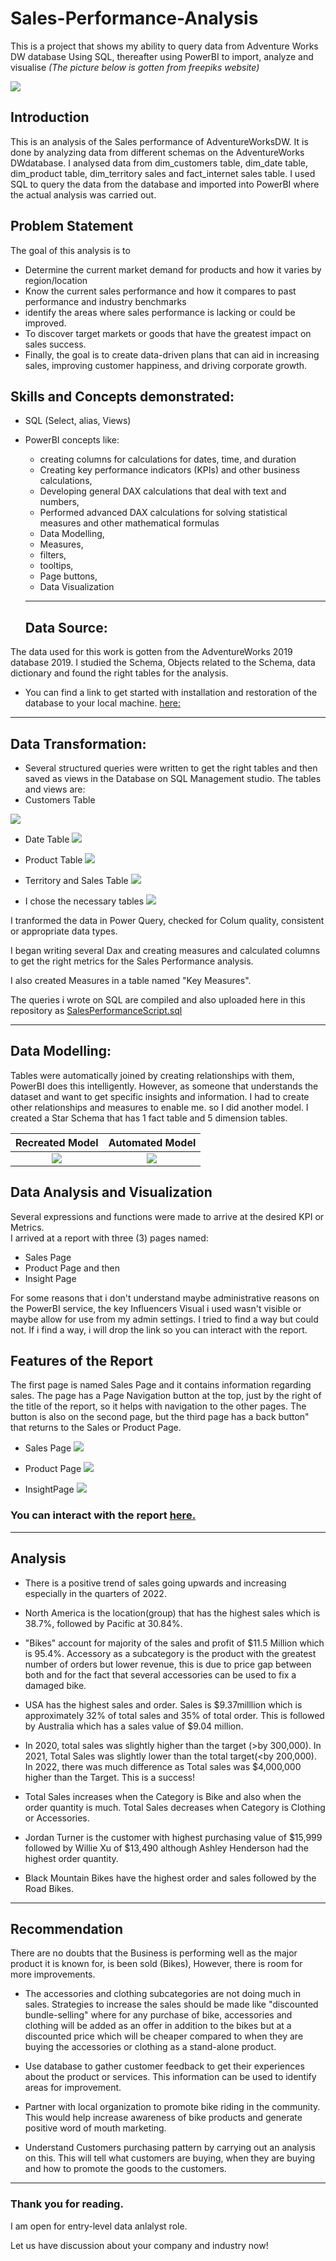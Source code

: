 # Sales-Performance-Analysis
This is a project that shows my ability to query data from Adventure Works DW database Using SQL, thereafter using PowerBI to import, analyze and visualise
*(The  picture below is gotten from freepiks website)*

![](Salesman.jpg)

## Introduction

This is an analysis of the Sales performance of AdventureWorksDW. It is done by analyzing data from different schemas on the AdventureWorks DWdatabase. I analysed data from dim_customers table, dim_date table, dim_product table, dim_territory sales and fact_internet sales table. I used SQL to query the data from the database and imported into PowerBI where the actual analysis was carried out. 


## Problem Statement

The goal of this analysis is to
- Determine the current market demand for products and how it varies by region/location
- Know the current sales performance and how it compares to past performance and industry benchmarks
- identify the areas where sales performance is lacking or could be improved.
- To discover target markets or goods that have the greatest impact on sales success.
- Finally, the goal is to create data-driven plans that can aid in increasing sales, improving customer happiness, and driving corporate growth.


## Skills and Concepts demonstrated:
 
 - SQL (Select, alias, Views)
 - PowerBI concepts like:
   - creating columns for calculations for dates, time, and duration
   - Creating key performance indicators (KPIs) and other business calculations,
   - Developing general DAX calculations that deal with text and numbers,
   - Performed advanced DAX calculations for solving statistical measures and other mathematical formulas
   - Data Modelling,
   - Measures,
   - filters,
   - tooltips, 
   - Page buttons,
   - Data Visualization
   
   ---
   
    ## Data Source:

The data used for this work is gotten from the AdventureWorks 2019 database 2019. I studied the Schema, Objects related to the Schema, data dictionary and found the right tables for the analysis. 

  - You can find a link to get started with installation and restoration of the database to your local machine.  [here:](https://youtu.be/VpY0Q_kwtIw) 
 ---
 
## Data Transformation:
- Several structured queries were written to get the right tables and then saved as views in the Database on SQL Management studio.
The tables and views are:
- Customers Table

![](CustomersView.png)

- Date Table
![](DateView.png)


- Product Table
![](ProductView.png)

- Territory and Sales Table
![](TerritoryandSalesView.png)



- I chose the necessary tables
![](NecessaryTables.png)


I tranformed the data in Power Query, checked for Colum quality, consistent or appropriate data types.

I began writing several Dax and creating measures and calculated columns to get the right metrics for the Sales Performance analysis.

I also created Measures in a table named "Key Measures".

The queries i wrote on SQL are compiled and also uploaded here in this repository as [SalesPerformanceScript.sql](https://github.com/Amarabright/Sales-Performance-Analysis/blob/main/SalesPerformanceScript.sql)

---
## Data Modelling:

Tables were automatically joined by creating relationships with them, PowerBI does this intelligently. However, as someone that understands the dataset and want to get specific insights and information. I had to create other relationships and measures to enable me. so I did another model. I created a Star Schema that has 1 fact table and 5 dimension tables.

Recreated Model                     |  Automated Model
:--------------------------:        |    :-----------------------------------:
![](RecreatedModel.png)             |   ![](AutomatedModel.png)


## Data Analysis and Visualization

Several expressions and functions were made to arrive at the desired KPI or Metrics.  
I arrived at a report with three (3) pages named:
- Sales Page
- Product Page and then 
- Insight Page

For some reasons that i don't understand maybe administrative reasons on the PowerBI service, the key Influencers Visual i used wasn't visible or maybe allow for use from my admin settings. I tried to find a way but could not. If i find a way, i will drop the link so you can interact with the report.

## Features of the Report

The first page is named Sales Page and it contains information regarding sales. The page has a Page Navigation button at the top, just by the right of the title of the report, so it helps with navigation to the other pages. The button is also on the second page, but the third page has a back button" that returns  to the Sales or Product Page.

- Sales Page
![](SalesPage.png)

- Product Page
![](ProductPage.png)

- InsightPage
![](InsightPage.png)

### You can interact with the report [here.](https://app.powerbi.com/view?r=eyJrIjoiZTZjY2RiNTMtYTViYS00ZDUzLTkzOWUtMWEyOTg2MDgxNDUwIiwidCI6IjY0NTI5N2QxLWVkNmMtNDk0Ni1iNzg1LTE1MTI5MThlYmU2YiJ9)
---
## Analysis

 - There is a positive trend of sales going upwards and increasing especially in the quarters of 2022.
 
 - North America is the location(group) that has the highest sales which is 38.7%, followed by Pacific at 30.84%.
 
 - "Bikes" account for majority of the sales and profit of  $11.5 Million which is 95.4%. Accessory as a subcategory is the product with the greatest number of orders but lower revenue, this is due to price gap between both and for the fact that several accessories can be used to fix a damaged bike.

- USA has the highest sales and order. Sales is $9.37milllion which is approximately 32% of total sales and 35% of total order. This is followed by Australia which has a sales value of $9.04 million.

 - In 2020, total sales was slightly higher than the target (>by 300,000). In 2021, Total Sales was slightly lower than the total target(<by 200,000). In 2022, there was  much difference as Total sales was $4,000,000 higher than the Target. This is a success!

 - Total Sales increases when the Category is Bike and also when the order quantity is much. Total Sales decreases when Category is Clothing or Accessories.

  - Jordan Turner is the customer with highest purchasing value of $15,999 followed by Willie Xu of  $13,490 although Ashley Henderson had the highest order quantity.

 - Black Mountain Bikes have the highest order and sales followed by the Road Bikes.

---

## Recommendation

There are no doubts that the Business is performing well as the major product it is known for, is been sold (Bikes), However, there is room for more improvements.


 - The accessories and clothing subcategories are not doing much in sales. Strategies to increase the sales should be made like "discounted bundle-selling" where for any purchase of bike, accessories and clothing will be added as an offer in addition to the bikes but at a  discounted price which will be cheaper compared to when they are buying the accessories or clothing as a stand-alone product.

 - Use database to gather customer feedback to get their experiences about the product or services. This information can be used to identify areas for improvement.

 - Partner with local organization to promote bike riding in the community. This would help increase awareness of bike products and generate positive word of mouth marketing.

 - Understand Customers purchasing pattern by carrying out an analysis on this. This will tell what customers are buying, when they are buying  and how to promote the goods to the customers.

---

### Thank you for reading.

I am open for entry-level data anlalyst role.

Let us have discussion about your company and industry now!
